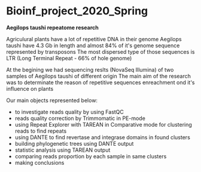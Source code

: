 # Bioinf_project_2020_Spring

**Aegilops taushi repeatome research**

Agriculural plants have a lot of repetitive DNA in their genome
Aegilops taushi have 4.3 Gb in length and almost 84% of it's genome sequence represented by transposons
The most dispersed type of those sequences is LTR (Long Terminal Repeat - 66% of hole genome)

At the begining we had sequencing reslts (NovaSeq Illumina) of two samples of Aegilops taushi of different origin
The main aim of the research was to determinate the reason of repetitive sequences enreachment ond it's influence on plants

Our main objects represented below:
* to investigate reads quality by using FastQC
* reads quality correction by Trimmomatic in PE-mode
* using Repeat Explorer with TAREAN in Comparative mode for clustering reads to find repeats
* using DANTE to find revertase and integrase domains in found clusters
* building phylogenetic trees using DANTE output
* statistic analysis using TAREAN output
* comparing reads proportion by each sample in same clusters
* making conclusions
